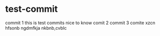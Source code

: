 # test-commit
commit 1
this is test commits nice to know
comit 2
commit 3
comite 
xzcn
hfsonb
ngdmfkja
nkbnb,cvblc
